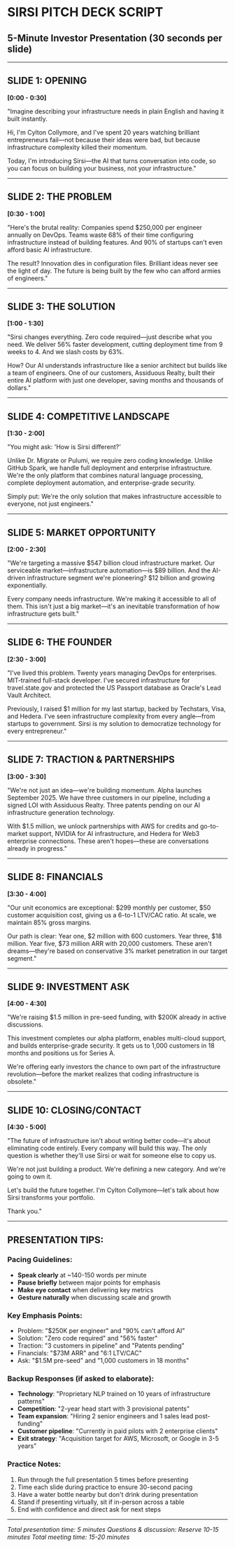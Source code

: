 # SIRSI PITCH DECK SCRIPT
## 5-Minute Investor Presentation (30 seconds per slide)

---

## SLIDE 1: OPENING
**[0:00 - 0:30]**

"Imagine describing your infrastructure needs in plain English and having it built instantly. 

Hi, I'm Cylton Collymore, and I've spent 20 years watching brilliant entrepreneurs fail—not because their ideas were bad, but because infrastructure complexity killed their momentum.

Today, I'm introducing Sirsi—the AI that turns conversation into code, so you can focus on building your business, not your infrastructure."

---

## SLIDE 2: THE PROBLEM
**[0:30 - 1:00]**

"Here's the brutal reality: Companies spend $250,000 per engineer annually on DevOps. Teams waste 68% of their time configuring infrastructure instead of building features. And 90% of startups can't even afford basic AI infrastructure.

The result? Innovation dies in configuration files. Brilliant ideas never see the light of day. The future is being built by the few who can afford armies of engineers."

---

## SLIDE 3: THE SOLUTION
**[1:00 - 1:30]**

"Sirsi changes everything. Zero code required—just describe what you need. We deliver 56% faster development, cutting deployment time from 9 weeks to 4. And we slash costs by 63%.

How? Our AI understands infrastructure like a senior architect but builds like a team of engineers. One of our customers, Assiduous Realty, built their entire AI platform with just one developer, saving months and thousands of dollars."

---

## SLIDE 4: COMPETITIVE LANDSCAPE
**[1:30 - 2:00]**

"You might ask: 'How is Sirsi different?' 

Unlike Dr. Migrate or Pulumi, we require zero coding knowledge. Unlike GitHub Spark, we handle full deployment and enterprise infrastructure. We're the only platform that combines natural language processing, complete deployment automation, and enterprise-grade security.

Simply put: We're the only solution that makes infrastructure accessible to everyone, not just engineers."

---

## SLIDE 5: MARKET OPPORTUNITY
**[2:00 - 2:30]**

"We're targeting a massive $547 billion cloud infrastructure market. Our serviceable market—infrastructure automation—is $89 billion. And the AI-driven infrastructure segment we're pioneering? $12 billion and growing exponentially.

Every company needs infrastructure. We're making it accessible to all of them. This isn't just a big market—it's an inevitable transformation of how infrastructure gets built."

---

## SLIDE 6: THE FOUNDER
**[2:30 - 3:00]**

"I've lived this problem. Twenty years managing DevOps for enterprises. MIT-trained full-stack developer. I've secured infrastructure for travel.state.gov and protected the US Passport database as Oracle's Lead Vault Architect.

Previously, I raised $1 million for my last startup, backed by Techstars, Visa, and Hedera. I've seen infrastructure complexity from every angle—from startups to government. Sirsi is my solution to democratize technology for every entrepreneur."

---

## SLIDE 7: TRACTION & PARTNERSHIPS
**[3:00 - 3:30]**

"We're not just an idea—we're building momentum. Alpha launches September 2025. We have three customers in our pipeline, including a signed LOI with Assiduous Realty. Three patents pending on our AI infrastructure generation technology.

With $1.5 million, we unlock partnerships with AWS for credits and go-to-market support, NVIDIA for AI infrastructure, and Hedera for Web3 enterprise connections. These aren't hopes—these are conversations already in progress."

---

## SLIDE 8: FINANCIALS
**[3:30 - 4:00]**

"Our unit economics are exceptional: $299 monthly per customer, $50 customer acquisition cost, giving us a 6-to-1 LTV/CAC ratio. At scale, we maintain 85% gross margins.

Our path is clear: Year one, $2 million with 600 customers. Year three, $18 million. Year five, $73 million ARR with 20,000 customers. These aren't dreams—they're based on conservative 3% market penetration in our target segment."

---

## SLIDE 9: INVESTMENT ASK
**[4:00 - 4:30]**

"We're raising $1.5 million in pre-seed funding, with $200K already in active discussions.

This investment completes our alpha platform, enables multi-cloud support, and builds enterprise-grade security. It gets us to 1,000 customers in 18 months and positions us for Series A.

We're offering early investors the chance to own part of the infrastructure revolution—before the market realizes that coding infrastructure is obsolete."

---

## SLIDE 10: CLOSING/CONTACT
**[4:30 - 5:00]**

"The future of infrastructure isn't about writing better code—it's about eliminating code entirely. Every company will build this way. The only question is whether they'll use Sirsi or wait for someone else to copy us.

We're not just building a product. We're defining a new category. And we're going to own it.

Let's build the future together. I'm Cylton Collymore—let's talk about how Sirsi transforms your portfolio. 

Thank you."

---

## PRESENTATION TIPS:

### Pacing Guidelines:
- **Speak clearly** at ~140-150 words per minute
- **Pause briefly** between major points for emphasis
- **Make eye contact** when delivering key metrics
- **Gesture naturally** when discussing scale and growth

### Key Emphasis Points:
- Problem: "$250K per engineer" and "90% can't afford AI"
- Solution: "Zero code required" and "56% faster"
- Traction: "3 customers in pipeline" and "Patents pending"
- Financials: "$73M ARR" and "6:1 LTV/CAC"
- Ask: "$1.5M pre-seed" and "1,000 customers in 18 months"

### Backup Responses (if asked to elaborate):
- **Technology**: "Proprietary NLP trained on 10 years of infrastructure patterns"
- **Competition**: "2-year head start with 3 provisional patents"
- **Team expansion**: "Hiring 2 senior engineers and 1 sales lead post-funding"
- **Customer pipeline**: "Currently in paid pilots with 2 enterprise clients"
- **Exit strategy**: "Acquisition target for AWS, Microsoft, or Google in 3-5 years"

### Practice Notes:
1. Run through the full presentation 5 times before presenting
2. Time each slide during practice to ensure 30-second pacing
3. Have a water bottle nearby but don't drink during presentation
4. Stand if presenting virtually, sit if in-person across a table
5. End with confidence and direct ask for next steps

---

*Total presentation time: 5 minutes*
*Questions & discussion: Reserve 10-15 minutes*
*Total meeting time: 15-20 minutes*

